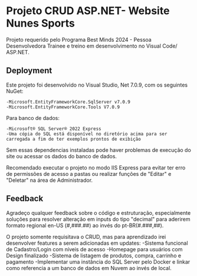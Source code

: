 
# Projeto CRUD ASP.NET- Website Nunes Sports

Projeto requerido pelo Programa Best Minds 2024 - Pessoa Desenvolvedora Trainee e treino em desenvolvimento no Visual Code/ ASP.NET.




## Deployment

Este projeto foi desenvolvido no Visual Studio, Net 7.0.9, com os seguintes NuGet:
```
-Microsoft.EntityFrameworkCore.SqlServer v7.0.9
-Microsoft.EntityFrameworkCore.Tools V7.0.9
```
Para banco de dados:
```
-Microsoft® SQL Server® 2022 Express
-Uma cópia do SQL está disponível no diretório acima para ser carregada a fim de ter exemplos prontos de exibição
```
Sem essas dependencias instaladas pode haver problemas de execução do site ou acessar os dados do banco de dados.

Recomendado executar o projeto no modo IIS Express para evitar ter erro de permissões de acesso a pastas ou realizar funções de "Editar" e "Deletar" na área de Administrador.


## Feedback

Agradeço qualquer feedback sobre o código e estruturação, especialmente soluções para resolver alteração em inputs do tipo "decimal" para aderirem formato regional en-US (#,###.##) ao invés do pt-BR(#.###,##).

O projeto somente requisitava o CRUD, mas para aprendizado irei desenvolver features a serem adicionadas em updates:
-Sistema funcional de Cadastro/Login com níveis de acesso
-Homepage para usuários com Design finalizado
-Sistema de listagem de produtos, compra, carrinho e pagamento
-Implementar uma instância do SQL Server pelo Docker e linkar como referencia a um banco de dados em Nuvem ao invés de local.


